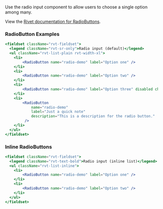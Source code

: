 Use the radio input component to allow users to choose a single option among many.

View the [Rivet documentation for RadioButtons](https://rivet.iu.edu/components/radio-input/).

### RadioButton Examples

<!-- prettier-ignore-start -->
```jsx
<fieldset className="rvt-fieldset">
  <legend className="rvt-sr-only">Radio input (default)</legend>
  <ul className="rvt-list-plain rvt-width-xl">
    <li>
        <RadioButton name="radio-demo" label="Option one" />
    </li>
    <li>
        <RadioButton name="radio-demo" label="Option two" />
    </li>
    <li>
        <RadioButton name="radio-demo" label="Option three" disabled checked />
    </li>
    <li>
        <RadioButton 
            name="radio-demo" 
            label="Just a quick note" 
            description="This is a description for the radio button."
         />
    </li>
  </ul>
</fieldset>
```
<!-- prettier-ignore-end -->

### Inline RadioButtons

<!-- prettier-ignore-start -->
```jsx
<fieldset className="rvt-fieldset">
  <legend className="rvt-text-bold">Radio input (inline list)</legend>
  <ul className="rvt-list-inline">
    <li>
        <RadioButton name="radio-demo" label="Option one" />
    </li>
    <li>
        <RadioButton name="radio-demo" label="Option two" />
    </li>
  </ul>
</fieldset>
```
<!-- prettier-ignore-end -->
